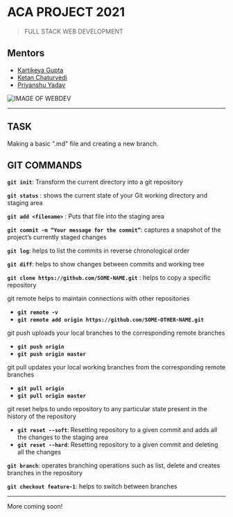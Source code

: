 # ACA PROJECT 2021
> FULL STACK WEB DEVELOPMENT 


## Mentors
- [Kartikeya Gupta](https://github.com/kartikcode)
- [Ketan Chaturvedi](https://github.com/ketanch)
- [Priyanshu Yadav](https://github.com/pr-yadav)

![IMAGE OF WEBDEV](https://appsmaventech.com/images/blog/The-Evolution-Of-Web-Development-Via-Machine-Learning.jpg)

<hr>

## TASK
Making a basic ".md" file and creating a new branch.


## GIT COMMANDS 

  **` git init `**: Transform the current directory into a git repository

**` git status `** : shows the current state of your Git working directory and staging area

**` git add <filename> `** : Puts that file into the staging area

**` git commit -m “Your message for the commit” `**: captures a snapshot of the project’s currently staged changes

**` git log `**: helps to list the commits in reverse chronological order

**` git diff `**: helps to show changes between commits and working tree

**` git clone https://github.com/SOME-NAME.git `** : helps to copy a specific repository

git remote helps to maintain connections with other repositories
   - **` git remote -v `**
   - **` git remote add origin https://github.com/SOME-OTHER-NAME.git `**

git push uploads your local branches to the corresponding remote branches
   - **` git push origin `**
   - **` git push origin master `**

git pull updates your local working branches from the corresponding remote branches
   - **` git pull origin `**
   - **` git pull origin master `**

git reset helps to undo repository to any particular state present in the history of the repository
   - **` git reset --soft `**: Resetting repository to a given commit and adds all the changes to the staging area
   - **` git reset --hard `**:  Resetting repository to a given commit and deleting all the changes

**` git branch `**: operates branching operations such as list, delete and creates branches in the repository

**` git checkout feature-1 `**: helps to switch between branches

<hr>

More coming soon!